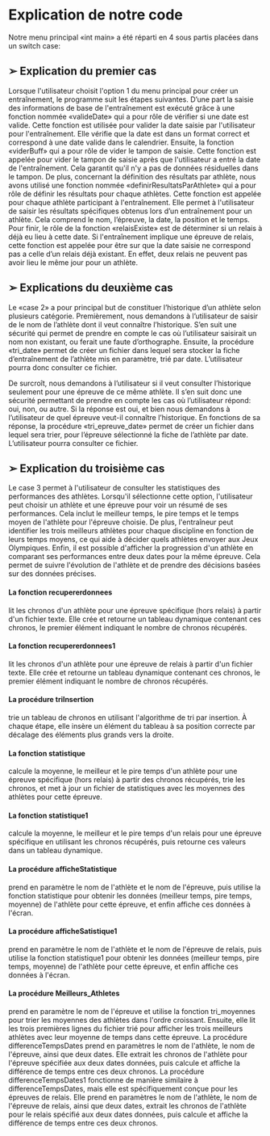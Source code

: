 # Explication de notre code

Notre menu principal «int main» a été réparti en 4 sous partis placées dans un switch
case:

## ➢ Explication du premier cas
Lorsque l'utilisateur choisit l'option 1 du menu principal pour créer un entraînement,
le programme suit les étapes suivantes. D’une part la saisie des informations de base
de l'entraînement est exécuté grâce à une fonction nommée «valideDate» qui a pour
rôle de vérifier si une date est valide. Cette fonction est utilisée pour valider la date
saisie par l'utilisateur pour l'entraînement. Elle vérifie que la date est dans un format
correct et correspond à une date valide dans le calendrier.
Ensuite, la fonction «viderBuff» qui a pour rôle de vider le tampon de saisie. Cette
fonction est appelée pour vider le tampon de saisie après que l'utilisateur a entré la
date de l'entraînement. Cela garantit qu'il n'y a pas de données résiduelles dans le
tampon.
De plus, concernant la définition des résultats par athlète, nous avons utilisé une
fonction nommée «definirResultatsParAthlete» qui a pour rôle de définir les résultats
pour chaque athlètes. Cette fonction est appelée pour chaque athlète participant à
l'entraînement. Elle permet à l'utilisateur de saisir les résultats spécifiques obtenus
lors d’un entraînement pour un athlète. Cela comprend le nom, l’épreuve, la date, la
position et le temps.
Pour finir, le rôle de la fonction «relaisExiste» est de déterminer si un relais à déjà eu
lieu à cette date. Si l'entraînement implique une épreuve de relais, cette fonction est
appelée pour être sur que la date saisie ne correspond pas a celle d’un relais déjà
existant. En effet, deux relais ne peuvent pas avoir lieu le même jour pour un athlète.
## ➢ Explications du deuxième cas
Le «case 2» a pour principal but de constituer l’historique d’un athlète selon plusieurs
catégorie.
Premièrement, nous demandons à l’utilisateur de saisir de le nom de l’athlète dont il
veut connaître l’historique. S’en suit une sécurité qui permet de prendre en compte le
cas où l’utilisateur saisirait un nom non existant, ou ferait une faute d’orthographe.
Ensuite, la procédure «tri_date» permet de créer un fichier dans lequel sera stocker la
fiche d’entraînement de l’athlète mis en paramètre, trié par date. L’utilisateur pourra
donc consulter ce fichier.

De surcroît, nous demandons à l’utilisateur si il veut consulter l’historique seulement
pour une épreuve de ce même athlète. Il s’en suit donc une sécurité permettant de
prendre en compte les cas où l’utilisateur répond: oui, non, ou autre. Si la réponse est
oui, et bien nous demandons à l’utilisateur de quel épreuve veut-il connaître
l’historique. En fonctions de sa réponse, la procédure «tri_epreuve_date» permet de
créer un fichier dans lequel sera trier, pour l’épreuve sélectionné la fiche de l’athlète
par date. L’utilisateur pourra consulter ce fichier.

## ➢ Explication du troisième cas
Le case 3 permet à l'utilisateur de consulter les statistiques des performances des
athlètes. Lorsqu'il sélectionne cette option, l'utilisateur peut choisir un athlète et une
épreuve pour voir un résumé de ses performances. Cela inclut le meilleur temps, le
pire temps et le temps moyen de l'athlète pour l'épreuve choisie. De plus,
l'entraîneur peut identifier les trois meilleurs athlètes pour chaque discipline en
fonction de leurs temps moyens, ce qui aide à décider quels athlètes envoyer aux
Jeux Olympiques.
Enfin, il est possible d'afficher la progression d'un athlète en comparant ses
performances entre deux dates pour la même épreuve. Cela permet de suivre
l'évolution de l'athlète et de prendre des décisions basées sur des données précises.

#### La fonction recupererdonnees 
lit les chronos d'un athlète pour une épreuve
spécifique (hors relais) à partir d'un fichier texte. Elle crée et retourne un tableau
dynamique contenant ces chronos, le premier élément indiquant le nombre de
chronos récupérés.
#### La fonction recupererdonnees1 
lit les chronos d'un athlète pour une épreuve de
relais à partir d'un fichier texte. Elle crée et retourne un tableau dynamique
contenant ces chronos, le premier élément indiquant le nombre de chronos
récupérés.
#### La procédure triInsertion 
trie un tableau de chronos en utilisant l'algorithme de tri
par insertion. À chaque étape, elle insère un élément du tableau à sa position
correcte par décalage des éléments plus grands vers la droite.
#### La fonction statistique 
calcule la moyenne, le meilleur et le pire temps d'un athlète
pour une épreuve spécifique (hors relais) à partir des chronos récupérés, trie les
chronos, et met à jour un fichier de statistiques avec les moyennes des athlètes pour
cette épreuve.
#### La fonction statistique1 
calcule la moyenne, le meilleur et le pire temps d'un relais
pour une épreuve spécifique en utilisant les chronos récupérés, puis retourne ces
valeurs dans un tableau dynamique.
#### La procédure afficheStatistique 
prend en paramètre le nom de l'athlète et le nom de
l'épreuve, puis utilise la fonction statistique pour obtenir les données (meilleur
temps, pire temps, moyenne) de l'athlète pour cette épreuve, et enfin affiche ces
données à l'écran.
#### La procédure afficheSatistique1 
prend en paramètre le nom de l'athlète et le nom de
l'épreuve de relais, puis utilise la fonction statistique1 pour obtenir les données
(meilleur temps, pire temps, moyenne) de l'athlète pour cette épreuve, et enfin
affiche ces données à l'écran.
#### La procédure Meilleurs_Athletes 
prend en paramètre le nom de l'épreuve et utilise la
fonction tri_moyennes pour trier les moyennes des athlètes dans l'ordre croissant.
Ensuite, elle lit les trois premières lignes du fichier trié pour afficher les trois
meilleurs athlètes avec leur moyenne de temps dans cette épreuve.
La procédure differenceTempsDates prend en paramètres le nom de l'athlète, le nom
de l'épreuve, ainsi que deux dates. Elle extrait les chronos de l'athlète pour l'épreuve
spécifiée aux deux dates données, puis calcule et affiche la différence de temps entre
ces deux chronos.
La procédure differenceTempsDates1 fonctionne de manière similaire à
differenceTempsDates, mais elle est spécifiquement conçue pour les épreuves de
relais. Elle prend en paramètres le nom de l'athlète, le nom de l'épreuve de relais,
ainsi que deux dates, extrait les chronos de l'athlète pour le relais spécifié aux deux
dates données, puis calcule et affiche la différence de temps entre ces deux chronos.

